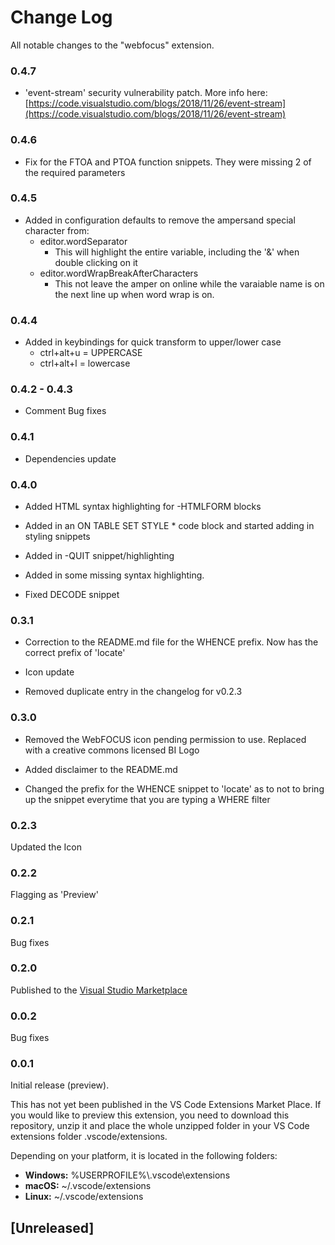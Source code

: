 # Change Log
All notable changes to the "webfocus" extension. 
### 0.4.7

- 'event-stream' security vulnerability patch. More info here: [https://code.visualstudio.com/blogs/2018/11/26/event-stream](https://code.visualstudio.com/blogs/2018/11/26/event-stream)

### 0.4.6

- Fix for the FTOA and PTOA function snippets. They were missing 2 of the required parameters

### 0.4.5

- Added in configuration defaults to remove the ampersand special character from:
    - editor.wordSeparator
        - This will highlight the entire variable, including the '&' when double clicking on it
    - editor.wordWrapBreakAfterCharacters
        - This not leave the amper on online while the varaiable name is on the next line up when word wrap is on.

### 0.4.4

- Added in keybindings for quick transform to upper/lower case
    - ctrl+alt+u = UPPERCASE
    - ctrl+alt+l = lowercase

### 0.4.2 - 0.4.3

- Comment Bug fixes

### 0.4.1

- Dependencies update

### 0.4.0
- Added HTML syntax highlighting for -HTMLFORM blocks

- Added in an ON TABLE SET STYLE * code block and started adding in styling snippets

- Added in -QUIT snippet/highlighting

- Added in some missing syntax highlighting.

- Fixed DECODE snippet

### 0.3.1

- Correction to the README.md file for the WHENCE prefix. Now has the correct prefix of 'locate' 

- Icon update

- Removed duplicate entry in the changelog for v0.2.3

### 0.3.0

- Removed the WebFOCUS icon pending permission to use. Replaced with a creative commons licensed BI Logo 

- Added disclaimer to the README.md 

- Changed the prefix for the WHENCE snippet to 'locate' as to not to bring up the snippet everytime that you are typing a WHERE filter

### 0.2.3

Updated the Icon

### 0.2.2

Flagging as 'Preview'

### 0.2.1

Bug fixes

### 0.2.0

Published to the [Visual Studio Marketplace](https://marketplace.visualstudio.com/items?itemName=steebn.webfocus)

### 0.0.2

Bug fixes

### 0.0.1

Initial release (preview). 

This has not yet been published in the VS Code Extensions Market Place. If you would like to preview this extension, you need to download this repository, unzip it and place the whole unzipped folder in your VS Code extensions folder .vscode/extensions. 

Depending on your platform, it is located in the following folders:

- **Windows:** %USERPROFILE%\\.vscode\extensions
- **macOS:** ~/.vscode/extensions
- **Linux:** ~/.vscode/extensions

## [Unreleased]
